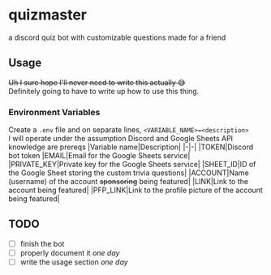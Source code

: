 # quizmaster
a discord quiz bot with customizable questions made for a friend
## Usage
~~Uh I sure hope I'll never need to write this actually 😅~~  
Definitely going to have to write up how to use this thing.  
### Environment Variables
Create a `.env` file and on separate lines, `<VARIABLE_NAME>=<description>`  
I will operate under the assumption Discord and Google Sheets API knowledge are prereqs
|Variable name|Description|
|-|-|
|TOKEN|Discord bot token
|EMAIL|Email for the Google Sheets service|
|PRIVATE_KEY|Private key for the Google Sheets service|
|SHEET_ID|ID of the Google Sheet storing the custom trivia questions|
|ACCOUNT|Name (username) of the account ~~sponsoring~~ being featured|
|LINK|Link to the account being featured|
|PFP_LINK|Link to the profile picture of the account being featured|
## TODO
- [ ] finish the bot
- [ ] properly document it *one day*
- [ ] write the usage section *one day*
